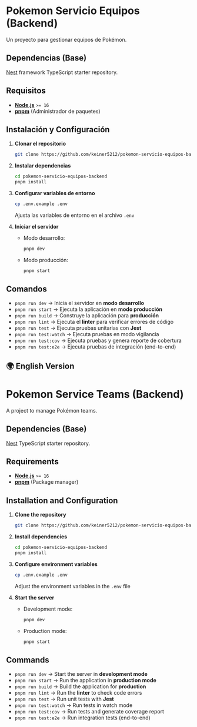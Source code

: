 # Pokemon Servicio Equipos (Backend)

Un proyecto para gestionar equipos de Pokémon.

## Dependencias (Base)
[Nest](https://docs.nestjs.com/) framework TypeScript starter repository.

## Requisitos
- **[Node.js](https://nodejs.org/)** `>= 16`
- **[pnpm](https://pnpm.io/)** (Administrador de paquetes)
  

## Instalación y Configuración

1. **Clonar el repositorio**  
   ```bash
   git clone https://github.com/keiner5212/pokemon-servicio-equipos-backend.git
   ```

2. **Instalar dependencias**  
   ```bash
   cd pokemon-servicio-equipos-backend
   pnpm install
   ```

3. **Configurar variables de entorno**  
   ```bash
   cp .env.example .env
   ```

   Ajusta las variables de entorno en el archivo `.env`

4. **Iniciar el servidor**  
   - Modo desarrollo:
     ```bash
     pnpm dev
     ```
   - Modo producción:
     ```bash
     pnpm start
     ```


## Comandos

- `pnpm run dev` → Inicia el servidor en **modo desarrollo**  
- `pnpm run start` → Ejecuta la aplicación en **modo producción**  
- `pnpm run build` → Construye la aplicación para **producción**  
- `pnpm run lint` → Ejecuta el **linter** para verificar errores de código  
- `pnpm run test` → Ejecuta pruebas unitarias con **Jest**  
- `pnpm run test:watch` → Ejecuta pruebas en modo vigilancia  
- `pnpm run test:cov` → Ejecuta pruebas y genera reporte de cobertura  
- `pnpm run test:e2e` → Ejecuta pruebas de integración (end-to-end)  


## **🌍 English Version**

# Pokemon Service Teams (Backend)

A project to manage Pokémon teams.

## Dependencies (Base)
[Nest](https://docs.nestjs.com/) TypeScript starter repository.

## Requirements
- **[Node.js](https://nodejs.org/)** `>= 16`
- **[pnpm](https://pnpm.io/)** (Package manager)
  

## Installation and Configuration

1. **Clone the repository**  
   ```bash
   git clone https://github.com/keiner5212/pokemon-servicio-equipos-backend.git
   ```

2. **Install dependencies**  
   ```bash
   cd pokemon-servicio-equipos-backend
   pnpm install
   ```

3. **Configure environment variables**  
   ```bash
   cp .env.example .env
   ```

   Adjust the environment variables in the `.env` file

4. **Start the server**  
   - Development mode:
     ```bash
     pnpm dev
     ```
   - Production mode:
     ```bash
     pnpm start
     ```


## Commands

- `pnpm run dev` → Start the server in **development mode**  
- `pnpm run start` → Run the application in **production mode**  
- `pnpm run build` → Build the application for **production**  
- `pnpm run lint` → Run the **linter** to check code errors  
- `pnpm run test` → Run unit tests with **Jest**  
- `pnpm run test:watch` → Run tests in watch mode  
- `pnpm run test:cov` → Run tests and generate coverage report  
- `pnpm run test:e2e` → Run integration tests (end-to-end)